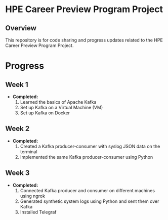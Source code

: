 # HPE Career Preview Program Project
## Overview
This repository is for code sharing and progress updates related to the HPE Career Preview Program Project.

# Progress
## Week 1
- **Completed:**
  1. Learned the basics of Apache Kafka
  2. Set up Kafka on a Virtual Machine (VM)
  3. Set up Kafka on Docker

## Week 2
- **Completed:**
  1. Created a Kafka producer-consumer with syslog JSON data on the terminal
  2. Implemented the same Kafka producer-consumer using Python
## Week 3
- **Completed:**
  1. Connected Kafka producer and consumer on different machines using ngrok
  2. Generated synthetic system logs using Python and sent them over Kafka
  3. Installed Telegraf
